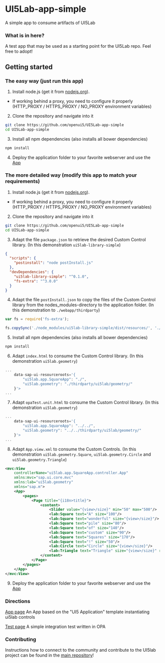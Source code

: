 # UI5Lab-app-simple
A simple app to consume artifacts of UI5Lab

### What is in here?

A test app that may be used as a starting point for the UI5Lab repo.
Feel free to adopt!

## Getting started

### The easy way (just run this app)

1. Install node.js (get it from [nodejs.org](http://nodejs.org/)).
 * If working behind a proxy, you need to configure it properly (HTTP_PROXY / HTTPS_PROXY / NO_PROXY environment variables)

2. Clone the repository and navigate into it
```sh
git clone https://github.com/openui5/UI5Lab-app-simple
cd UI5Lab-app-simple
```

3. Install all npm dependencies (also installs all bower dependencies)
```sh
npm install
```

4. Deploy the application folder to your favorite webserver and use the [App](webapp/index.html)

### The more detailed way (modify this app to match your requirements)
1. Install node.js (get it from [nodejs.org](http://nodejs.org/)).
 * If working behind a proxy, you need to configure it properly (HTTP_PROXY / HTTPS_PROXY / NO_PROXY environment variables)

2. Clone the repository and navigate into it
```sh
git clone https://github.com/openui5/UI5Lab-app-simple
cd UI5Lab-app-simple
```

3. Adapt the file `package.json` to retrieve the desired Custom Control library.
(In this demonstration `ui5lab-library-simple`)

``` json
{
  "scripts": {
    "postinstall": "node postInstall.js"
  },
  "devDependencies": {
    "ui5lab-library-simple": "^0.1.0",
    "fs-extra": "^3.0.0"
  }
}
```

4. Adapt the file `postInstall.json` to copy the files of the Custom Control library from the nodes_modules-directory to the application folder.
(In this demonstration to `./webapp/thirdparty`)

```javascript
var fs = require('fs-extra');

fs.copySync('./node_modules/ui5lab-library-simple/dist/resources/', './webapp/thirdparty');
```

5. Install all npm dependencies (also installs all bower dependencies)

```sh
npm install
```

6. Adapt `index.html` to consume the Custom Control library.
(In this demonstration `ui5lab.geometry`)

```javascript
...
    data-sap-ui-resourceroots='{
        "ui5lab.app.SquareApp": "./",
        "ui5lab.geometry": "./thirdparty/ui5lab/geometry/"
    }'>
...
```

7. Adapt `opaTest.unit.html` to consume the Custom Control library.
(In this demonstration `ui5lab.geometry`)
```javascript
...
	data-sap-ui-resourceroots='{
        "ui5lab.app.SquareApp": "../../",
        "ui5lab.geometry": "../../thirdparty/ui5lab/geometry/"
    }'>
...
```

8. Adapt `App.view.xml` to consume the Custom Controls.
(In this demonstration `ui5lab.geometry.Square`, `ui5lab.geometry.Circle` and `ui5lab.geometry.Triangle`)

```xml
<mvc:View
	controllerName="ui5lab.app.SquareApp.controller.App"
	xmlns:mvc="sap.ui.core.mvc"
	xmlns:lab="ui5lab.geometry"
	xmlns="sap.m">
	<App>
		<pages>
			<Page title="{i18n>title}">
				<content>
					<Slider value="{view>/size}" min="50" max="500"/>
					<lab:Square text="A" size="100"/>
					<lab:Square text="wonderful" size="{view>/size}"/>
					<lab:Square text="pile" size="80"/>
					<lab:Square text="of" size="140"/>
					<lab:Square text="custom" size="90"/>
					<lab:Square text="Squares" size="170"/>
					<lab:Square text="!" size="50"/>
					<lab:Circle text="Circle" size="{view>/size}"/>
					<lab:Triangle text="Triangle" size="{view>/size}" rotation="{= ${view>/size} / 2 - 100}"/>
				</content>
			</Page>
		</pages>
	</App>
</mvc:View>
```

9. Deploy the application folder to your favorite webserver and use the [App](webapp/index.html)

### Directions

[App page](webapp/index.html) An App based on the "UI5 Application" template instantiating ui5lab controls

[Test page](webapp/test/integration/opaTests.qunit.html) A simple integration test written in OPA

### Contributing

Instructions how to connect to the community and contribute to the UI5lab project can be found in the [main repository](https://github.com/openui5/UI5Lab/)!